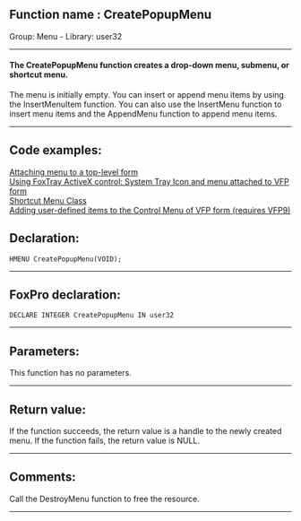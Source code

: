 
## Function name : CreatePopupMenu
Group: Menu - Library: user32    
***  


#### The CreatePopupMenu function creates a drop-down menu, submenu, or shortcut menu.

The menu is initially empty. You can insert or append menu items by using the InsertMenuItem function. You can also use the InsertMenu function to insert menu items and the AppendMenu function to append menu items.
***  


## Code examples:
[Attaching menu to a top-level form](../../samples/sample_208.md)  
[Using FoxTray ActiveX control: System Tray Icon and menu attached to VFP form](../../samples/sample_336.md)  
[Shortcut Menu Class](../../samples/sample_419.md)  
[Adding user-defined items to the Control Menu of VFP form (requires VFP9)](../../samples/sample_512.md)  

## Declaration:
```foxpro  
HMENU CreatePopupMenu(VOID);  
```  
***  


## FoxPro declaration:
```foxpro  
DECLARE INTEGER CreatePopupMenu IN user32  
```  
***  


## Parameters:
This function has no parameters.   
***  


## Return value:
If the function succeeds, the return value is a handle to the newly created menu. If the function fails, the return value is NULL.  
***  


## Comments:
Call the DestroyMenu function to free the resource.  
  
***  

